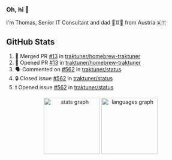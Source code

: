 ### Oh, hi 👋

I'm Thomas, Senior IT Consultant and dad 👶♊️👶 from Austria 🇦🇹

<!--
**traktuner/traktuner** is a ✨ _special_ ✨ repository because its `README.md` (this file) appears on your GitHub profile.

Here are some ideas to get you started:

- 🔭 I’m currently working on ...
- 🌱 I’m currently learning ...
- 👯 I’m looking to collaborate on ...
- 🤔 I’m looking for help with ...
- 💬 Ask me about ...
- 📫 How to reach me: ...
- 😄 Pronouns: ...
- ⚡ Fun fact: ...
-->

</div>

## GitHub Stats
<!--START_SECTION:activity-->
1. 🎉 Merged PR [#13](https://github.com/traktuner/homebrew-traktuner/pull/13) in [traktuner/homebrew-traktuner](https://github.com/traktuner/homebrew-traktuner)
2. 💪 Opened PR [#13](https://github.com/traktuner/homebrew-traktuner/pull/13) in [traktuner/homebrew-traktuner](https://github.com/traktuner/homebrew-traktuner)
3. 🗣 Commented on [#562](https://github.com/traktuner/status/issues/562#issuecomment-2837133889) in [traktuner/status](https://github.com/traktuner/status)
4. 🔒 Closed issue [#562](https://github.com/traktuner/status/issues/562) in [traktuner/status](https://github.com/traktuner/status)
5. ❗ Opened issue [#562](https://github.com/traktuner/status/issues/562) in [traktuner/status](https://github.com/traktuner/status)
<!--END_SECTION:activity-->

<div align="center">
  <img src="https://github-readme-stats.vercel.app/api?username=traktuner&hide_title=false&hide_rank=false&show_icons=true&include_all_commits=true&count_private=true&disable_animations=false&theme=dracula&locale=en&hide_border=false&order=1" height="150" alt="stats graph"  />
  <img src="https://github-readme-stats.vercel.app/api/top-langs?username=traktuner&locale=en&hide_title=false&layout=compact&card_width=320&langs_count=5&theme=dracula&hide_border=false&order=2" height="150" alt="languages graph"  />
</div>
